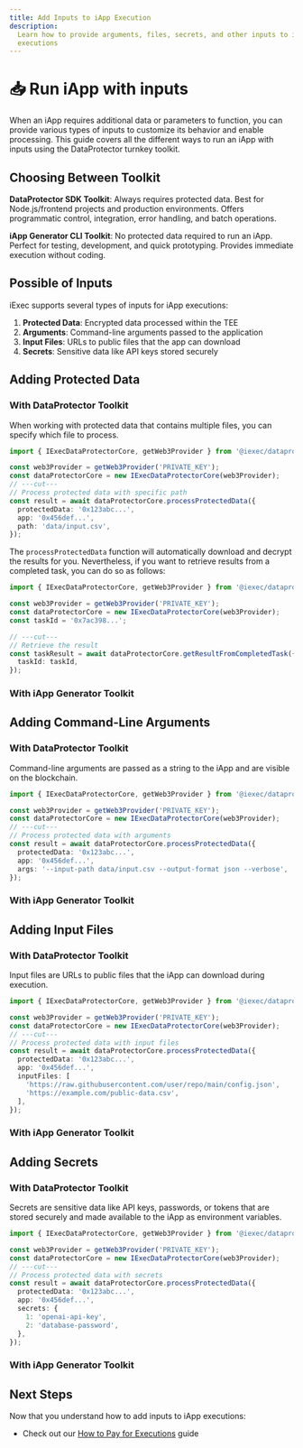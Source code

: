 ```yaml
---
title: Add Inputs to iApp Execution
description:
  Learn how to provide arguments, files, secrets, and other inputs to iApp
  executions
---
```


# 📥 Run iApp with inputs

When an iApp requires additional data or parameters to function, you can provide
various types of inputs to customize its behavior and enable processing. This
guide covers all the different ways to run an iApp with inputs using the
DataProtector turnkey toolkit.

## Choosing Between Toolkit

**DataProtector SDK Toolkit**: Always requires protected data. Best for Node.js/frontend projects and production environments. Offers programmatic control, integration, error handling, and batch operations.

**iApp Generator CLI Toolkit**: No protected data required to run an iApp. Perfect for testing, development, and quick prototyping. Provides immediate execution without coding.

## Possible of Inputs

iExec supports several types of inputs for iApp executions:

1. **Protected Data**: Encrypted data processed within the TEE
2. **Arguments**: Command-line arguments passed to the application
3. **Input Files**: URLs to public files that the app can download
4. **Secrets**: Sensitive data like API keys stored securely

## Adding Protected Data

### With DataProtector Toolkit

When working with protected data that contains multiple files, you can specify
which file to process.

```ts twoslash
import { IExecDataProtectorCore, getWeb3Provider } from '@iexec/dataprotector';

const web3Provider = getWeb3Provider('PRIVATE_KEY');
const dataProtectorCore = new IExecDataProtectorCore(web3Provider);
// ---cut---
// Process protected data with specific path
const result = await dataProtectorCore.processProtectedData({
  protectedData: '0x123abc...',
  app: '0x456def...',
  path: 'data/input.csv',
});
```

The `processProtectedData` function will automatically download and decrypt the
results for you. Nevertheless, if you want to retrieve results from a completed
task, you can do so as follows:

```ts twoslash
import { IExecDataProtectorCore, getWeb3Provider } from '@iexec/dataprotector';

const web3Provider = getWeb3Provider('PRIVATE_KEY');
const dataProtectorCore = new IExecDataProtectorCore(web3Provider);
const taskId = '0x7ac398...';

// ---cut---
// Retrieve the result
const taskResult = await dataProtectorCore.getResultFromCompletedTask({
  taskId: taskId,
});
```

### With iApp Generator Toolkit

<template v-if="selectedChain === 42161">
  <CLIDemo
    initialCommand="iapp run 0x1f80DCebc2EAAff0Db7156413C43B7e88D189923 --chain arbitrum-mainnet --protectedData 0x123abc..."
    asciiText="Execute"
    :steps="arbitrumStepsProtectedData"
    :completionStep="15"
    :completionMessage="'iApp execution with protected data completed successfully:'"
    :completionItems="arbitrumCompletionItems"
    :successMessage="'Your iApp has been executed with protected data on an iExec TEE worker'"
    :autoRestart="true"
  />
</template>

<template v-else>
  <CLIDemo
    initialCommand="iapp run 0x1f80DCebc2EAAff0Db7156413C43B7e88D189923 --protectedData 0x123abc..."
    asciiText="Execute"
    :steps="bellecourStepsProtectedData"
    :completionStep="15"
    :completionMessage="'iApp execution with protected data completed successfully:'"
    :completionItems="bellecourCompletionItems"
    :successMessage="'Your iApp has been executed with protected data on an iExec TEE worker'"
    :autoRestart="true"
  />
</template>

## Adding Command-Line Arguments

### With DataProtector Toolkit

Command-line arguments are passed as a string to the iApp and are visible on the
blockchain.

```ts twoslash
import { IExecDataProtectorCore, getWeb3Provider } from '@iexec/dataprotector';

const web3Provider = getWeb3Provider('PRIVATE_KEY');
const dataProtectorCore = new IExecDataProtectorCore(web3Provider);
// ---cut---
// Process protected data with arguments
const result = await dataProtectorCore.processProtectedData({
  protectedData: '0x123abc...',
  app: '0x456def...',
  args: '--input-path data/input.csv --output-format json --verbose',
});
```

### With iApp Generator Toolkit

<template v-if="selectedChain === 42161">
  <CLIDemo
    initialCommand="iapp run 0x1f80DCebc2EAAff0Db7156413C43B7e88D189923 --chain arbitrum-mainnet --args '--input-path data/input.csv --output-format json'"
    asciiText="Execute"
    :steps="arbitrumStepsOther"
    :completionStep="14"
    :completionMessage="'iApp execution with arguments completed successfully:'"
    :completionItems="arbitrumCompletionItems"
    :successMessage="'Your iApp has been executed with arguments on an iExec TEE worker'"
    :autoRestart="true"
  />
</template>

<template v-else>
  <CLIDemo
    initialCommand="iapp run 0x1f80DCebc2EAAff0Db7156413C43B7e88D189923 --args '--input-path data/input.csv --output-format json'"
    asciiText="Execute"
    :steps="bellecourStepsOther"
    :completionStep="14"
    :completionMessage="'iApp execution with arguments completed successfully:'"
    :completionItems="arbitrumCompletionItems"
    :successMessage="'Your iApp has been executed with arguments on an iExec TEE worker'"
    :autoRestart="true"
  />
</template>

## Adding Input Files

### With DataProtector Toolkit

Input files are URLs to public files that the iApp can download during
execution.

```ts twoslash
import { IExecDataProtectorCore, getWeb3Provider } from '@iexec/dataprotector';

const web3Provider = getWeb3Provider('PRIVATE_KEY');
const dataProtectorCore = new IExecDataProtectorCore(web3Provider);
// ---cut---
// Process protected data with input files
const result = await dataProtectorCore.processProtectedData({
  protectedData: '0x123abc...',
  app: '0x456def...',
  inputFiles: [
    'https://raw.githubusercontent.com/user/repo/main/config.json',
    'https://example.com/public-data.csv',
  ],
});
```

### With iApp Generator Toolkit

<template v-if="selectedChain === 42161">
  <CLIDemo
    initialCommand="iapp run 0x1f80DCebc2EAAff0Db7156413C43B7e88D189923 --chain arbitrum-mainnet --inputFile https://raw.githubusercontent.com/user/repo/main/config.json https://example.com/public-data.csv"
    asciiText="Execute"
    :steps="arbitrumStepsOther"
    :completionStep="14"
    :completionMessage="'iApp execution with input files completed successfully:'"
    :completionItems="arbitrumCompletionItems"
    :successMessage="'Your iApp has been executed with input files on an iExec TEE worker'"
    :autoRestart="true"
  />
</template>

<template v-else>
  <CLIDemo
    initialCommand="iapp run 0x1f80DCebc2EAAff0Db7156413C43B7e88D189923 --inputFile https://raw.githubusercontent.com/user/repo/main/config.json https://example.com/public-data.csv"
    asciiText="Execute"
    :steps="bellecourStepsOther"
    :completionStep="14"
    :completionMessage="'iApp execution with input files completed successfully:'"
    :completionItems="bellecourCompletionItems"
    :successMessage="'Your iApp has been executed with input files on an iExec TEE worker'"
    :autoRestart="true"
  />
</template>

## Adding Secrets

### With DataProtector Toolkit

Secrets are sensitive data like API keys, passwords, or tokens that are stored
securely and made available to the iApp as environment variables.

```ts twoslash
import { IExecDataProtectorCore, getWeb3Provider } from '@iexec/dataprotector';

const web3Provider = getWeb3Provider('PRIVATE_KEY');
const dataProtectorCore = new IExecDataProtectorCore(web3Provider);
// ---cut---
// Process protected data with secrets
const result = await dataProtectorCore.processProtectedData({
  protectedData: '0x123abc...',
  app: '0x456def...',
  secrets: {
    1: 'openai-api-key',
    2: 'database-password',
  },
});
```

### With iApp Generator Toolkit

<template v-if="selectedChain === 42161">
  <CLIDemo
    initialCommand="iapp run 0x1f80DCebc2EAAff0Db7156413C43B7e88D189923 --chain arbitrum-mainnet --requesterSecret 1=openai-api-key 2=database-password"
    asciiText="Execute"
    :steps="arbitrumStepsOther"
    :completionStep="14"
    :completionMessage="'iApp execution with secrets completed successfully:'"
    :completionItems="arbitrumCompletionItems"
    :successMessage="'Your iApp has been executed with secrets on an iExec TEE worker'"
    :autoRestart="true"
  />
</template>

<template v-else>
  <CLIDemo
    initialCommand="iapp run 0x1f80DCebc2EAAff0Db7156413C43B7e88D189923 --requesterSecret 1=openai-api-key 2=database-password"
    asciiText="Execute"
    :steps="bellecourStepsOther"
    :completionStep="14"
    :completionMessage="'iApp execution with secrets completed successfully:'"
    :completionItems="bellecourCompletionItems"
    :successMessage="'Your iApp has been executed with secrets on an iExec TEE worker'"
    :autoRestart="true"
  />
</template>

## Next Steps

Now that you understand how to add inputs to iApp executions:

- Check out our
  [How to Pay for Executions](/guides/use-iapp/how-to-pay-executions) guide

<script setup>
import CLIDemo from '@/components/CLIDemo.vue';
import { computed } from 'vue';
import useUserStore from '@/stores/useUser.store';

const userStore = useUserStore();
const selectedChain = computed(() => userStore.getCurrentChainId());

// Steps for Protected Data (includes ProtectedData access found)
const arbitrumStepsProtectedData = [
  {
    showAt: 2,
    question: 'Using chain arbitrum-mainnet',
    answer: '',
    showTyping: false,
    isComplete: true
  },
  {
    showAt: 3,
    question: 'Using saved walletPrivateKey (from iapp.config.json)',
    answer: '',
    showTyping: false,
    isComplete: true
  },
  {
    showAt: 4,
    question: 'Workerpool order fetched',
    answer: '',
    showTyping: false,
    isComplete: true
  },
  {
    showAt: 5,
    question: 'AppOrder created',
    answer: '',
    showTyping: false,
    isComplete: true
  },
  {
    showAt: 6,
    question: 'ProtectedData access found',
    answer: '',
    showTyping: false,
    isComplete: true
  },
  {
    showAt: 7,
    question: 'RequestOrder created',
    answer: '',
    showTyping: false,
    isComplete: true
  },
  {
    showAt: 8,
    question: 'Deal created successfully',
    answer: '',
    showTyping: false,
    isComplete: true
  },
  {
    showAt: 9,
    question: 'Task finalized',
    answer: '',
    showTyping: false,
    isComplete: true
  },
  {
    showAt: 10,
    completeAt: 12,
    question: 'Would you like to download the result?',
    answer: 'Yes',
    options: [
      { label: 'Yes', selected: true },
      { label: 'no', selected: false }
    ],
    highlighted: false,
    isComplete: false
  },
  {
    showAt: 12,
    question: 'Result downloaded to output',
    answer: '',
    showTyping: false,
    isComplete: true
  },
  {
    showAt: 13,
    completeAt: 15,
    question: 'Would you like to see the result?',
    answer: 'Yes',
    options: [
      { label: 'Yes', selected: true },
      { label: 'no', selected: false }
    ],
    highlighted: false,
    isComplete: false
  }
];

// Steps for other input types (without ProtectedData access found)
const arbitrumStepsOther = [
  {
    showAt: 2,
    question: 'Using chain arbitrum-mainnet',
    answer: '',
    showTyping: false,
    isComplete: true
  },
  {
    showAt: 3,
    question: 'Using saved walletPrivateKey (from iapp.config.json)',
    answer: '',
    showTyping: false,
    isComplete: true
  },
  {
    showAt: 4,
    question: 'Workerpool order fetched',
    answer: '',
    showTyping: false,
    isComplete: true
  },
  {
    showAt: 5,
    question: 'AppOrder created',
    answer: '',
    showTyping: false,
    isComplete: true
  },
  {
    showAt: 6,
    question: 'RequestOrder created',
    answer: '',
    showTyping: false,
    isComplete: true
  },
  {
    showAt: 7,
    question: 'Deal created successfully',
    answer: '',
    showTyping: false,
    isComplete: true
  },
  {
    showAt: 8,
    question: 'Task finalized',
    answer: '',
    showTyping: false,
    isComplete: true
  },
  {
    showAt: 9,
    completeAt: 11,
    question: 'Would you like to download the result?',
    answer: 'Yes',
    options: [
      { label: 'Yes', selected: true },
      { label: 'no', selected: false }
    ],
    highlighted: false,
    isComplete: false
  },
  {
    showAt: 11,
    question: 'Result downloaded to output',
    answer: '',
    showTyping: false,
    isComplete: true
  },
  {
    showAt: 12,
    completeAt: 14,
    question: 'Would you like to see the result?',
    answer: 'Yes',
    options: [
      { label: 'Yes', selected: true },
      { label: 'no', selected: false }
    ],
    highlighted: false,
    isComplete: false
  }
];

// Steps for Protected Data (includes ProtectedData access found)
const bellecourStepsProtectedData = [
  {
    showAt: 2,
    question: 'Using chain bellecour',
    answer: '',
    showTyping: false,
    isComplete: true
  },
  {
    showAt: 3,
    question: 'Using saved walletPrivateKey (from iapp.config.json)',
    answer: '',
    showTyping: false,
    isComplete: true
  },
  {
    showAt: 4,
    question: 'Workerpool order fetched',
    answer: '',
    showTyping: false,
    isComplete: true
  },
  {
    showAt: 5,
    question: 'AppOrder created',
    answer: '',
    showTyping: false,
    isComplete: true
  },
  {
    showAt: 6,
    question: 'ProtectedData access found',
    answer: '',
    showTyping: false,
    isComplete: true
  },
  {
    showAt: 7,
    question: 'RequestOrder created',
    answer: '',
    showTyping: false,
    isComplete: true
  },
  {
    showAt: 8,
    question: 'Deal created successfully',
    answer: '',
    showTyping: false,
    isComplete: true
  },
  {
    showAt: 9,
    question: 'Task finalized',
    answer: '',
    showTyping: false,
    isComplete: true
  },
  {
    showAt: 10,
    completeAt: 12,
    question: 'Would you like to download the result?',
    answer: 'Yes',
    options: [
      { label: 'Yes', selected: true },
      { label: 'no', selected: false }
    ],
    highlighted: false,
    isComplete: false
  },
  {
    showAt: 12,
    question: 'Result downloaded to output',
    answer: '',
    showTyping: false,
    isComplete: true
  },
  {
    showAt: 13,
    completeAt: 15,
    question: 'Would you like to see the result?',
    answer: 'Yes',
    options: [
      { label: 'Yes', selected: true },
      { label: 'no', selected: false }
    ],
    highlighted: false,
    isComplete: false
  }
];

// Steps for other input types (without ProtectedData access found)
const bellecourStepsOther = [
  {
    showAt: 2,
    question: 'Using chain bellecour',
    answer: '',
    showTyping: false,
    isComplete: true
  },
  {
    showAt: 3,
    question: 'Using saved walletPrivateKey (from iapp.config.json)',
    answer: '',
    showTyping: false,
    isComplete: true
  },
  {
    showAt: 4,
    question: 'Workerpool order fetched',
    answer: '',
    showTyping: false,
    isComplete: true
  },
  {
    showAt: 5,
    question: 'AppOrder created',
    answer: '',
    showTyping: false,
    isComplete: true
  },
  {
    showAt: 6,
    question: 'RequestOrder created',
    answer: '',
    showTyping: false,
    isComplete: true
  },
  {
    showAt: 7,
    question: 'Deal created successfully',
    answer: '',
    showTyping: false,
    isComplete: true
  },
  {
    showAt: 8,
    question: 'Task finalized',
    answer: '',
    showTyping: false,
    isComplete: true
  },
  {
    showAt: 9,
    completeAt: 11,
    question: 'Would you like to download the result?',
    answer: 'Yes',
    options: [
      { label: 'Yes', selected: true },
      { label: 'no', selected: false }
    ],
    highlighted: false,
    isComplete: false
  },
  {
    showAt: 11,
    question: 'Result downloaded to output',
    answer: '',
    showTyping: false,
    isComplete: true
  },
  {
    showAt: 12,
    completeAt: 14,
    question: 'Would you like to see the result?',
    answer: 'Yes',
    options: [
      { label: 'Yes', selected: true },
      { label: 'no', selected: false }
    ],
    highlighted: false,
    isComplete: false
  }
];

const arbitrumCompletionItems = [
  '└ Deal: 0x26d758de1be51697c33fa606cd0c5243082a6e675a4463b106d71fde2893280f',
  '└ Task: 0x1a58dd6018b30b022eb35be53ad9374eb630925458d14643a1dfd9c686b964d8',
  '└ Result: Downloaded to output directory'
];

const bellecourCompletionItems = [
  '└ Deal: 0x26d758de1be51697c33fa606cd0c5243082a6e675a4463b106d71fde2893280f',
  '└ Task: 0x1a58dd6018b30b022eb35be53ad9374eb630925458d14643a1dfd9c686b964d8',
  '└ Result: Downloaded to output directory'
];
</script>
